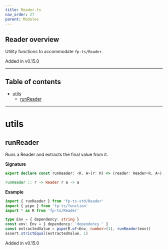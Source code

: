 ```yaml
---
title: Reader.ts
nav_order: 27
parent: Modules
---
```


## Reader overview

Utility functions to accommodate `fp-ts/Reader`.

Added in v0.15.0

---

<h2 class="text-delta">Table of contents</h2>

- [utils](#utils)
  - [runReader](#runreader)

---

# utils

## runReader

Runs a Reader and extracts the final value from it.

**Signature**

```ts
export declare const runReader: <R, A>(r: R) => (reader: Reader<R, A>) => A
```

```hs
runReader :: r -> Reader r a -> a
```

**Example**

```ts
import { runReader } from 'fp-ts-std/Reader'
import { pipe } from 'fp-ts/function'
import * as R from 'fp-ts/Reader'

type Env = { dependency: string }
const env: Env = { dependency: 'dependency ' }
const extractedValue = pipe(R.of<Env, number>(1), runReader(env))
assert.strictEqual(extractedValue, 1)
```

Added in v0.15.0
